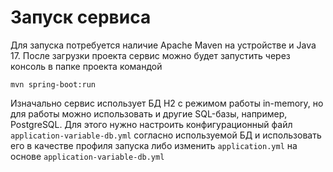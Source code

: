 # Запуск сервиса

Для запуска потребуется наличие Apache Maven на устройстве и Java 17. После загрузки проекта сервис можно будет запустить через консоль в папке проекта командой

```shell
mvn spring-boot:run
```

Изначально сервис использует БД H2 с режимом работы in-memory, но для работы можно использовать и другие SQL-базы, например, PostgreSQL. 
Для этого нужно настроить конфигурационный файл `application-variable-db.yml` согласно используемой БД и использовать его в качестве профиля запуска либо изменить `application.yml` на основе `application-variable-db.yml`
